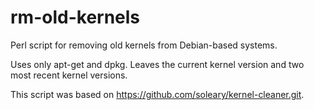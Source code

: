 rm-old-kernels
==============

Perl script for removing old kernels from Debian-based systems.

Uses only apt-get and dpkg. Leaves the current kernel version and two most 
recent kernel versions. 

This script was based on https://github.com/soleary/kernel-cleaner.git.
